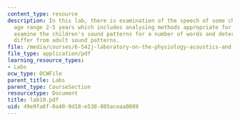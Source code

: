 ```yaml
---
content_type: resource
description: In this lab, there is examination of the speech of some children in the
  age range 2-5 years which includes analysing methods appropriate for these children,
  examine the children's sound patterns for a number of words and determine how they
  differ from adult sound patterns.
file: /media/courses/6-542j-laboratory-on-the-physiology-acoustics-and-perception-of-speech-fall-2005/49e9fa6f0a409d18e538085aceaa0089_lab10.pdf
file_type: application/pdf
learning_resource_types:
- Labs
ocw_type: OCWFile
parent_title: Labs
parent_type: CourseSection
resourcetype: Document
title: lab10.pdf
uid: 49e9fa6f-0a40-9d18-e538-085aceaa0089
---
```

